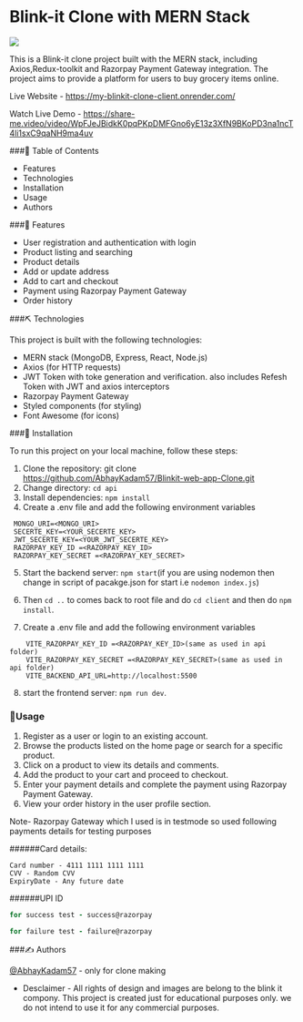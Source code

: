 # Blink-it Clone with MERN Stack

<img src="https://i.ibb.co/8YWW2QK/Screenshot-2023-04-03-185016.jpg"/>

This is a Blink-it clone project built with the MERN stack, including Axios,Redux-toolkit and Razorpay Payment Gateway integration. The project aims to provide a platform for users to buy grocery items online.

Live Website - https://my-blinkit-clone-client.onrender.com/

Watch Live Demo - https://share-me.video/video/WpFJeJBidkK0pqPKpDMFGno6yE13z3XfN9BKoPD3na1ncT4li1sxC9qaNH9ma4uv

###📝 Table of Contents

- Features
- Technologies
- Installation
- Usage
- Authors

###🧐 Features

- User registration and authentication with login
- Product listing and searching
- Product details
- Add or update address
- Add to cart and checkout
- Payment using Razorpay Payment Gateway
- Order history

###⛏️ Technologies

This project is built with the following technologies:

- MERN stack (MongoDB, Express, React, Node.js)
- Axios (for HTTP requests)
- JWT Token with toke generation and verification. also includes Refesh Token with JWT and axios interceptors
- Razorpay Payment Gateway
- Styled components (for styling)
- Font Awesome (for icons)

###🏁 Installation

To run this project on your local machine, follow these steps:

1. Clone the repository: git clone https://github.com/AbhayKadam57/Blinkit-web-app-Clone.git
2. Change directory: `cd api`
3. Install dependencies: `npm install`
4. Create a .env file and add the following environment variables

```
 MONGO_URI=<MONGO_URI>
 SECERTE_KEY=<YOUR_SECERTE_KEY>
 JWT_SECERTE_KEY=<YOUR_JWT_SECERTE_KEY>
 RAZORPAY_KEY_ID =<RAZORPAY_KEY_ID>
 RAZORPAY_KEY_SECRET =<RAZORPAY_KEY_SECRET>

```

5. Start the backend server: `npm start`(if you are using nodemon then change in script of pacakge.json for start i.e `nodemon index.js`)

6. Then `cd ..` to comes back to root file and do `cd client` and then do `npm install`.

7. Create a .env file and add the following environment variables

```
    VITE_RAZORPAY_KEY_ID =<RAZORPAY_KEY_ID>(same as used in api folder)
    VITE_RAZORPAY_KEY_SECRET =<RAZORPAY_KEY_SECRET>(same as used in api folder)
    VITE_BACKEND_API_URL=http://localhost:5500

```

8. start the frontend server: `npm run dev`.

### 🎈Usage

1. Register as a user or login to an existing account.
2. Browse the products listed on the home page or search for a specific product.
3. Click on a product to view its details and comments.
4. Add the product to your cart and proceed to checkout.
5. Enter your payment details and complete the payment using Razorpay Payment Gateway.
6. View your order history in the user profile section.

Note- Razorpay Gateway which I used is in testmode so used following payments details for testing purposes

######Card details:

```
Card number - 4111 1111 1111 1111
CVV - Random CVV
ExpiryDate - Any future date

```

######UPI ID

```for UPI
for success test - success@razorpay

for failure test - failure@razorpay
```

###✍️ Authors

[@AbhayKadam57](https://github.com/AbhayKadam57) - only for clone making

- Desclaimer - All rights of design and images are belong to the blink it compony.
  This project is created just for educational purposes only. we do not intend to use it for any commercial purposes.
